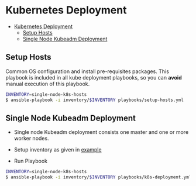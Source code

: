 # Kubernetes Deployment

- [Kubernetes Deployment](#kubernetes-deployment)
  - [Setup Hosts](#setup-hosts)
  - [Single Node Kubeadm Deployment](#single-node-kubeadm-deployment)


## Setup Hosts
Common OS configuration and install pre-requisites packages. This playbook is included in all kube deployment playbooks, so you can **avoid** manual execution of this playbook.

```bash
INVENTORY=single-node-k8s-hosts
$ ansible-playbook -i inventory/$INVENTORY playbooks/setup-hosts.yml
```

## Single Node Kubeadm Deployment
- Single node Kubeadm deployment consists one master and one or more worker nodes.
- Setup inventory as given in [example](./inventory/single-node-k8s-hosts)

- Run Playbook
```bash
INVENTORY=single-node-k8s-hosts
$ ansible-playbook -i inventory/$INVENTORY playbooks/k8s-deployment.yml
```

